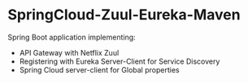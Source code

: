 # SpringCloud-Zuul-Eureka-Maven
Spring Boot application implementing:
- API Gateway with Netflix Zuul
- Registering with Eureka Server-Client for Service Discovery
- Spring Cloud server-client for Global properties
